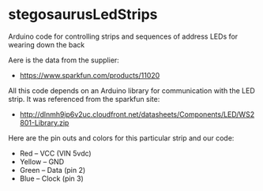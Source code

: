 stegosaurusLedStrips
====================

Arduino code for controlling strips and sequences of address LEDs for wearing down the back

Aere is the data from the supplier:
 - https://www.sparkfun.com/products/11020

All this code depends on an Arduino library for communication with the LED strip. It was referenced from the sparkfun site:
 - http://dlnmh9ip6v2uc.cloudfront.net/datasheets/Components/LED/WS2801-Library.zip

Here are the pin outs and colors for this particular strip and our code: 
 - Red – VCC (VIN 5vdc)
 - Yellow – GND 
 - Green – Data (pin 2) 
 - Blue – Clock (pin 3)